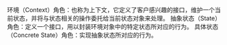 环境（Context）角色：也称为上下文，它定义了客户感兴趣的接口，维护一个当前状态，并将与状态相关的操作委托给当前状态对象来处理。
抽象状态（State）角色：定义一个接口，用以封装环境对象中的特定状态所对应的行为。
具体状态（Concrete    State）角色：实现抽象状态所对应的行为。